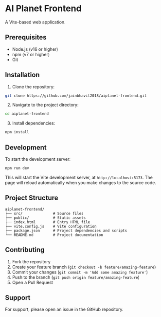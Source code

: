 # AI Planet Frontend

A Vite-based web application.

## Prerequisites

- Node.js (v16 or higher)
- npm (v7 or higher)
- Git

## Installation

1. Clone the repository:
```bash
git clone https://github.com/jainbhavit2018/aiplanet-frontend.git
```

2. Navigate to the project directory:
```bash
cd aiplanet-frontend
```

3. Install dependencies:
```bash
npm install
```

## Development

To start the development server:
```bash
npm run dev
```

This will start the Vite development server, at `http://localhost:5173`. The page will reload automatically when you make changes to the source code.

## Project Structure

```
aiplanet-frontend/
├── src/              # Source files
├── public/           # Static assets
├── index.html        # Entry HTML file
├── vite.config.js    # Vite configuration
├── package.json      # Project dependencies and scripts
└── README.md         # Project documentation
```

## Contributing

1. Fork the repository
2. Create your feature branch (`git checkout -b feature/amazing-feature`)
3. Commit your changes (`git commit -m 'Add some amazing feature'`)
4. Push to the branch (`git push origin feature/amazing-feature`)
5. Open a Pull Request

## Support

For support, please open an issue in the GitHub repository.
